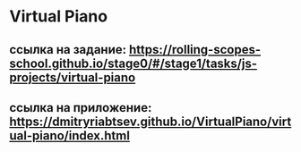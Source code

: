 # Virtual Piano
## ссылка на задание: https://rolling-scopes-school.github.io/stage0/#/stage1/tasks/js-projects/virtual-piano
## ссылка на приложение: https://dmitryriabtsev.github.io/VirtualPiano/virtual-piano/index.html
